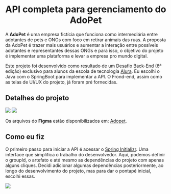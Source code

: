 
<div align = "center" id='top'>

# API completa para gerenciamento do AdoPet

</div>

A **AdoPet** é uma empresa fictícia que funciona como intermediária entre adotantes de pets e ONGs com foco em retirar animais das ruas. A proposta da AdoPet é trazer mais usuários e aumentar a interação entre possíveis adotantes e representantes dessas ONGs e para isso, o objetivo do projeto é implementar uma plataforma e levar a empresa pro mundo digital.

Este projeto foi desenvolvido como resultado de um Desafio Back-End (6ª edição) exclusivo para alunos da escola de tecnologia [Alura](https://www.alura.com.br). Eu escolhi o Java com o SpringBoot para implementar a API. O Frond-end, assim como as telas de UI/UX do projeto, já foram pré fornecidas.

## Detalhes do projeto

<div>
  <img src="https://img.shields.io/badge/Java-0073b7?style=for-the-badge&logo=java&logoColor=white&color=orange">
  <img src="https://img.shields.io/badge/Spring%20Boot-3.2.3-green.svg?style=for-the-badge&logo=spring-boot">
</div>


Os arquivos do **Figma** estão disponibilizados em: [Adopet](https://www.figma.com/file/TlfkDoIu8uyjZNla1T8TpH/Challenge---Adopet?type=design&node-id=518-11&mode=design&t=M5URJeV0ZqxnXgsj-0).

## Como eu fiz

 O primeiro passo para iniciar a API é acessar o [Spring Initializr](https://start.spring.io). Uma interface que simplifica o trabalho do desenvolvedor. Aqui, podemos definir o groupId, o artefato e até mesmo as dependências do projeto com apenas alguns cliques. Decidi adicionar algumas dependências posteriormente, ao longo do desenvolvimento do projeto, mas para dar o pontapé inicial, escolhi essas.

<div>
  <img src="https://github.com/Rafael-Bessa/AdopetAPI/assets/104053775/ae88bb10-2be9-4f3b-9be8-11f54e2981c6">
</div>
 

